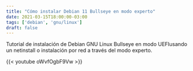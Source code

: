 ```yaml
---
title: "Cómo instalar Debian 11 Bullseye en modo experto"
date: 2021-03-15T18:00:00-03:00
tags: ['debian', 'gnu/linux']
draft: false
---
```

Tutorial de instalación de Debian GNU Linux Bullseye​ en modo UEFI​ usando un netinstall o instalación por red a través del modo experto.

{{< youtube oWvfOgbF9Vw >}}
